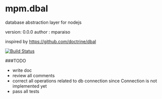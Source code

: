 mpm.dbal
========

database abstraction layer for nodejs

version: 0.0.0
author : mparaiso

inspired by https://github.com/doctrine/dbal

[![Build Status](https://travis-ci.org/Mparaiso/mpm.dbal.png?branch=master)](https://travis-ci.org/Mparaiso/mpm.dbal)

###TODO 
- write doc
- review all comments
- correct all operations related to db connection since Connection is not implemented yet
- pass all tests

